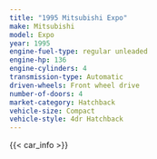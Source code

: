 ```yaml
---
title: "1995 Mitsubishi Expo"
make: Mitsubishi
model: Expo
year: 1995
engine-fuel-type: regular unleaded
engine-hp: 136
engine-cylinders: 4
transmission-type: Automatic
driven-wheels: Front wheel drive
number-of-doors: 4
market-category: Hatchback
vehicle-size: Compact
vehicle-style: 4dr Hatchback
---
```


{{< car_info >}}
